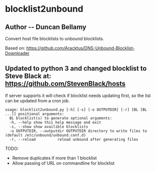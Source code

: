 # blocklist2unbound

Author -- Duncan Bellamy
---
Convert host file blocklists to unbound blocklists.

Based on: 
https://github.com/Aracktus/DNS-Unbound-Blocklist-Downloader

Updated to python 3 and changed blocklist to Steve Black at: 
https://github.com/StevenBlack/hosts
---
If server supports it will check if blocklist needs updating first, so the list can be updated from a cron job.

````
usage: blocklist2unbound.py [-h] [-s] [-o OUTPUTDIR] [-r] [BL [BL ...]] positional arguments:
  BL blocklist(s) to generate optional arguments:
  -h, --help show this help message and exit
  -s, --show show availible blocklists
  -o OUTPUTDIR, --outputdir OUTPUTDIR directory to write files to (default /etc/unbound/unbound.conf.d)
  -r, --reload          reload unbound after generating files
````

TODO:
* Remove duplicates if more than 1 blocklist
* Allow passing of URL on commandline for blocklist